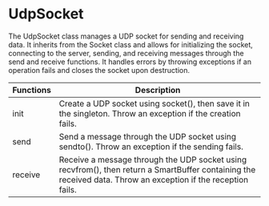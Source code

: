 # UdpSocket

The UdpSocket class manages a UDP socket for sending and receiving data. It inherits from the Socket class and allows for initializing the socket, connecting to the server, sending, and receiving messages through the send and receive functions. It handles errors by throwing exceptions if an operation fails and closes the socket upon destruction.

| Functions                          | Description                                                                                       |
|-------------------------------------|---------------------------------------------------------------------------------------------------|
| init                              | Create a UDP socket using socket(), then save it in the singleton. Throw an exception if the creation fails. |
| send                              | Send a message through the UDP socket using sendto(). Throw an exception if the sending fails.    |
| receive                           | Receive a message through the UDP socket using recvfrom(), then return a SmartBuffer containing the received data. Throw an exception if the reception fails. |